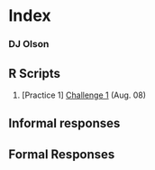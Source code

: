 # Index

### DJ Olson

## R Scripts 
1. [Practice 1]
   [Challenge 1](https://github.com/DJ-Olson/data100/blob/master/R_Script_1.md) (Aug. 08)

## Informal responses

## Formal Responses
